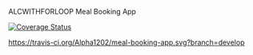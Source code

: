  ALCWITHFORLOOP Meal Booking App

[![Coverage Status](https://coveralls.io/repos/github/Alpha1202/meal-booking-app/badge.svg?branch=master)](https://coveralls.io/github/Alpha1202/meal-booking-app?branch=master)

https://travis-ci.org/Alpha1202/meal-booking-app.svg?branch=develop
